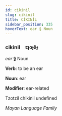 ```yaml
---
id: cikinil
slug: cikinil
title: CİKİNİL
sidebar_position: 335
hoverText: ear § Noun
---
```


### cikinil&emsp;<span kind="abugida">ꞇɟɔɟƨ͊ɟ</span>

*ear* **§** Noun

**Verb**: to be an ear

**Noun**: ear

**Modifier**: ear-related

Tzotzil chikinil undefined

*Mayan Language Family*